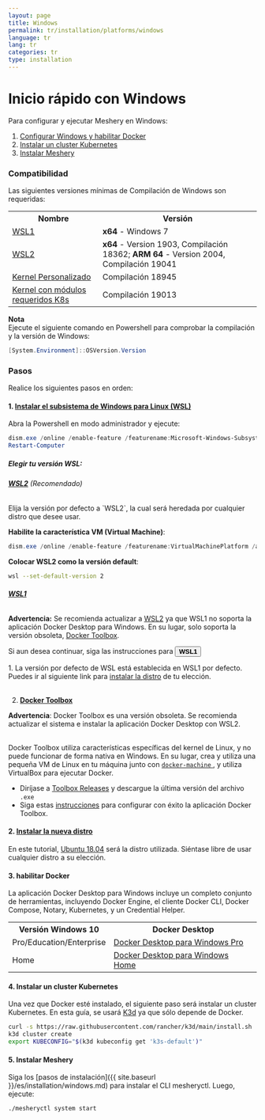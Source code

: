 ```yaml
---
layout: page
title: Windows
permalink: tr/installation/platforms/windows
language: tr
lang: tr
categories: tr
type: installation
---
```


# **Inicio rápido con Windows**

Para configurar y ejecutar Meshery en Windows:

1. <a href="#step1">Configurar Windows y habilitar Docker </a>
2. <a href="#step4">Instalar un cluster Kubernetes</a>
3. <a href="#step5">Instalar Meshery</a>

### **Compatibilidad**

Las siguientes versiones mínimas de Compilación de Windows son requeridas:

<table id="compatibility-table">
  <tr>
    <th id="model">Nombre</th>
    <th id="model">Versión</th>
  </tr>
  <tr>
    <td><a href="#wsl1">WSL1</a></td>
    <td><b>x64</b> - Windows 7 </td>
  </tr>
  <tr>
    <td><a href="#wsl2">WSL2</a></td>
    <td><b>x64</b> - Version 1903, Compilación 18362; <b>ARM 64</b> - Version 2004, Compilación 19041</td>
  </tr>
  <tr>
    <td><a href="https://docs.microsoft.com/en-us/windows/wsl/release-notes#build-18945">Kernel Personalizado</a></td>
    <td>Compilación 18945</td>
  </tr>
  <tr>
    <td><a href="https://docs.microsoft.com/en-us/windows/wsl/release-notes#build-19013">Kernel con módulos requeridos K8s</a></td>
    <td>Compilación 19013</td>
  </tr>
</table>

**Nota**
<br />Ejecute el siguiente comando en Powershell para comprobar la compilación y la versión de Windows:

```powershell
[System.Environment]::OSVersion.Version
```

### **Pasos**

Realice los siguientes pasos en orden:

#### 1. <a name="step1" href="https://docs.microsoft.com/en-us/windows/wsl/install-win10"><b>Instalar el subsistema de Windows para Linux (WSL)</b></a>

Abra la Powershell en modo administrador y ejecute:

```powershell
dism.exe /online /enable-feature /featurename:Microsoft-Windows-Subsystem-Linux /all /norestart
Restart-Computer
```

##### **Elegir tu versión WSL:**

<h6><b><a href="https://docs.microsoft.com/en-us/windows/wsl/release-notes#build-18917" name="wsl2">WSL2</a></b> (Recomendado)</h6>
Elija la versión por defecto a `WSL2`, la cual será heredada por cualquier distro que desee usar.

**Habilite la característica VM (Virtual Machine)**:

```powershell
dism.exe /online /enable-feature /featurename:VirtualMachinePlatform /all /norestart
```

**Colocar WSL2 como la versión default**:

```bash
wsl --set-default-version 2
```

<h6><b><a href="https://docs.microsoft.com/en-us/windows/wsl/install-win10" name="wsl1"> WSL1 </a></b></h6>

<b>Advertencia:</b>
Se recomienda actualizar a <a href="#wsl2">WSL2</a> ya que WSL1 no soporta la aplicación Docker Desktop para Windows. En su lugar, solo soporta la versión obsoleta, [Docker Toolbox](https://docs.docker.com/toolbox/toolbox_install_windows/).

Si aun desea continuar, siga las instrucciones para <button class="toggle-button" onclick="HideToggleFunction()"><b>WSL1</b></button>

<div id="hiddendiv">
<p>
1. La versión por defecto de WSL está establecida en WSL1 por defecto. Puedes ir al siguiente link para <a href="https://docs.microsoft.com/en-us/windows/wsl/install-win10#install-your-linux-distribution-of-choice">instalar la distro</a> de tu elección. <br /><br />

2. <b><a href="https://docs.docker.com/toolbox/toolbox_install_windows/">Docker Toolbox</a></b> <br />

<b>Advertencia</b>: Docker Toolbox es una versión obsoleta. Se recomienda actualizar el sistema e instalar la aplicación Docker Desktop con WSL2. <br/><br />

Docker Toolbox utiliza características específicas del kernel de Linux, y no puede funcionar de forma nativa en Windows. En su lugar, crea y utiliza una pequeña VM de Linux en tu máquina junto con <a href="https://docs.docker.com/machine/overview/"><code>docker-machine</code> </a>, y utiliza VirtualBox para ejecutar Docker. <br />
<ul>
<li> Diríjase a <a href="https://github.com/docker/toolbox/releases">Toolbox Releases</a> y descargue la última versión del archivo <code>.exe</code></li>
<li> Siga estas <a href="https://docs.docker.com/toolbox/toolbox_install_windows/#step-2-install-docker-toolbox">instrucciones</a> para configurar con éxito la aplicación Docker Toolbox. </li>
</ul>

</p>
</div>

#### 2. <b>[Instalar la nueva distro](https://docs.microsoft.com/en-us/windows/wsl/install-win10#install-your-linux-distribution-of-choice)</b>

En este tutorial, [Ubuntu 18.04](https://www.microsoft.com/en-us/p/ubuntu-1804-lts/9n9tngvndl3q?activetab=pivot:overviewtab) será la distro utilizada. Siéntase libre de usar cualquier distro a su elección.

#### 3. <b>habilitar Docker</b>

La aplicación Docker Desktop para Windows incluye un completo conjunto de herramientas, incluyendo Docker Engine, el cliente Docker CLI, Docker Compose, Notary, Kubernetes, y un Credential Helper.

<table id="compatibility-table">
  <tr>
    <th id="model">Versión Windows 10</th>
    <th id="model">Docker Desktop</th>
  </tr>
  <tr>
    <td>Pro/Education/Enterprise</td>
    <td><a href="https://docs.docker.com/docker-for-windows/install/">Docker Desktop para Windows Pro</a></td>
  </tr>
  <tr>
    <td>Home</td>
    <td><a href="https://docs.docker.com/docker-for-windows/install-windows-home/">Docker Desktop para Windows Home</a></td>
  </tr>
</table>

#### 4. <a name="step4"> <b>Instalar un cluster Kubernetes</b></a>

Una vez que Docker esté instalado, el siguiente paso será instalar un cluster Kubernetes. En esta guía, se usará [K3d](https://github.com/rancher/k3d) ya que sólo depende de Docker.

```bash
curl -s https://raw.githubusercontent.com/rancher/k3d/main/install.sh | bash
k3d cluster create
export KUBECONFIG="$(k3d kubeconfig get 'k3s-default')"
```

#### 5. <a name="step5"><b>Instalar Meshery</b></a>

Siga los [pasos de instalación]({{ site.baseurl }}/es/installation/windows.md) para instalar el CLI mesheryctl. Luego, ejecute:

```bash
./mesheryctl system start
```
